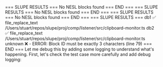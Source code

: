 === SLUPE RESULTS ===
No NESL blocks found
=== END ===
=== SLUPE RESULTS ===
No NESL blocks found
=== END ===
=== SLUPE RESULTS ===
No NESL blocks found
=== END ===
=== SLUPE RESULTS ===
db1 ✅ file_replace_text /Users/stuart/repos/slupe/proj/comp/listener/src/clipboard-monitor.ts
db2 ✅ file_replace_text /Users/stuart/repos/slupe/proj/comp/listener/src/clipboard-monitor.ts
unknown ❌ -          ERROR: Block ID must be exactly 3 characters (line 79)
=== END ===
Let me debug this by adding some logging to understand what's happening. First, let's check the test case more carefully and add debug logging:
